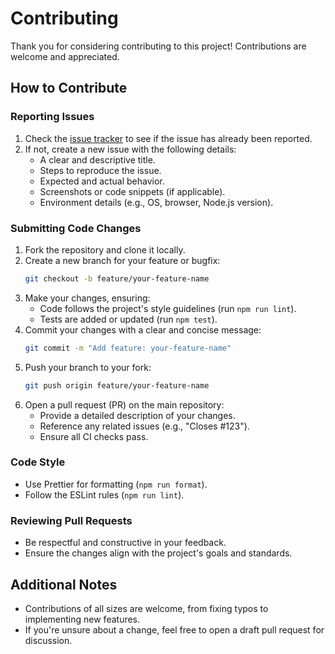 # Contributing

Thank you for considering contributing to this project! Contributions are welcome and appreciated.

## How to Contribute

### Reporting Issues

1. Check the [issue tracker](https://github.com/your-repo/issues) to see if the issue has already been reported.
2. If not, create a new issue with the following details:
   - A clear and descriptive title.
   - Steps to reproduce the issue.
   - Expected and actual behavior.
   - Screenshots or code snippets (if applicable).
   - Environment details (e.g., OS, browser, Node.js version).

### Submitting Code Changes

1. Fork the repository and clone it locally.
2. Create a new branch for your feature or bugfix:
   ```bash
   git checkout -b feature/your-feature-name
   ```
3. Make your changes, ensuring:
   - Code follows the project's style guidelines (run `npm run lint`).
   - Tests are added or updated (run `npm test`).
4. Commit your changes with a clear and concise message:
   ```bash
   git commit -m "Add feature: your-feature-name"
   ```
5. Push your branch to your fork:
   ```bash
   git push origin feature/your-feature-name
   ```
6. Open a pull request (PR) on the main repository:
   - Provide a detailed description of your changes.
   - Reference any related issues (e.g., "Closes #123").
   - Ensure all CI checks pass.

### Code Style

- Use Prettier for formatting (`npm run format`).
- Follow the ESLint rules (`npm run lint`).

### Reviewing Pull Requests

- Be respectful and constructive in your feedback.
- Ensure the changes align with the project's goals and standards.

## Additional Notes

- Contributions of all sizes are welcome, from fixing typos to implementing new features.
- If you're unsure about a change, feel free to open a draft pull request for discussion.
